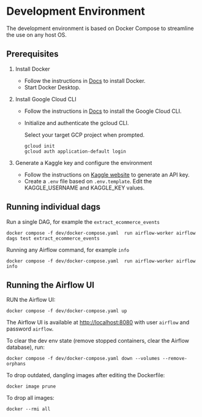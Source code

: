 # Development Environment

The development environment is based on Docker Compose to streamline the use on any host OS.

## Prerequisites

1. Install Docker

    * Follow the instructions in [Docs](https://docs.docker.com/get-docker/) to install Docker.
    * Start Docker Desktop.

2. Install Google Cloud CLI

    * Follow the instructions in [Docs](https://cloud.google.com/sdk/docs/install) to install the Google Cloud CLI.
    * Initialize and authenticate the gcloud CLI.

      Select your target GCP project when prompted.
      ```
      gcloud init
      gcloud auth application-default login
      ```
      
3. Generate a Kaggle key and configure the environment

    * Follow the instructions on [Kaggle website](https://www.kaggle.com/docs/api#authentication) to generate an API key.
    * Create a `.env` file based on `.env.template`. Edit the KAGGLE_USERNAME and KAGGLE_KEY values.

## Running individual dags

Run a single DAG, for example the `extract_ecommerce_events`

    docker compose -f dev/docker-compose.yaml  run airflow-worker airflow dags test extract_ecommerce_events

Running any Airflow command, for example `info`

    docker compose -f dev/docker-compose.yaml  run airflow-worker airflow info

## Running the Airflow UI

RUN the Airflow UI:

    docker compose -f dev/docker-compose.yaml up

The Airflow UI is available at [http://localhost:8080](http://localhost:8080) with user `airflow` and password `airflow`.

To clear the dev env state (remove stopped containers, clear the Airflow database), run:

    docker compose -f dev/docker-compose.yaml down --volumes --remove-orphans

To drop outdated, dangling images after editing the Dockerfile:

    docker image prune

To drop all images:

    docker --rmi all


